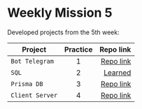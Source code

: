 # Weekly Mission 5

Developed projects from the 5th week:

| Project         | Practice |                                                         Repo link |
| --------------- | :------: | ----------------------------------------------------------------: |
| `Bot Telegram`  |    1     |       [Repo link](https://github.com/eholguin05/fizzbuzz) |
| `SQL`           |    2     |                                                       [Learned]() |
| `Prisma DB`     |    3     |         [Repo link](https://github.com/eholguin05/prisma) |
| `Client Server` |    4     | [Repo link](https://github.com/eholguin05/client-launchx) |
